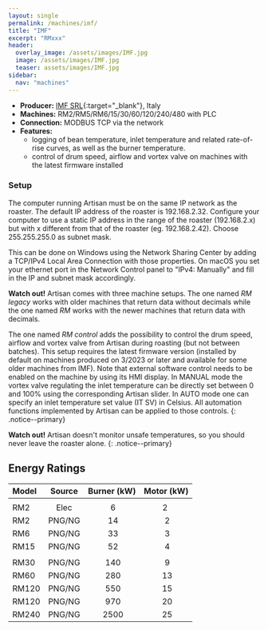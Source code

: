 ```yaml
---
layout: single
permalink: /machines/imf/
title: "IMF"
excerpt: "RMxxx"
header:
  overlay_image: /assets/images/IMF.jpg
  image: /assets/images/IMF.jpg
  teaser: assets/images/IMF.jpg
sidebar:
  nav: "machines"
---
```

* __Producer:__ [IMF SRL](http://www.imf-srl.com){:target="_blank"}, Italy
* __Machines:__ RM2/RM5/RM6/15/30/60/120/240/480 with PLC
* __Connection:__ MODBUS TCP via the network
* __Features:__ 
   - logging of bean temperature, inlet temperature and related rate-of-rise curves, as well as the burner temperature. 
   - control of drum speed, airflow and vortex valve on machines with the latest firmware installed


### Setup

The computer running Artisan must be on the same IP network as the roaster. The default IP address of the roaster is 192.168.2.32. Configure your computer to use a static IP address in the range of the roaster (192.168.2.x) but with x different from that of the roaster (eg. 192.168.2.42). Choose 255.255.255.0 as subnet mask. 
 
This can be done on Windows using the Network Sharing Center by adding a TCP/IPv4 Local Area Connection with those properties. On macOS you set your ethernet port in the Network Control panel to "IPv4: Manually" and fill in the IP and subnet mask accordingly.

**Watch out!** Artisan comes with three machine setups. The one named _RM legacy_ works with older machines that return data without decimals while the one named _RM_ works with the newer machines that return data with decimals. 

The one named _RM control_ adds the possibility to control the drum speed, airflow and vortex valve from Artisan during roasting (but not between batches). This setup requires the latest firmware version (installed by default on machines produced on 3/2023 or later and available for some older machines from IMF). Note that external software control needs to be enabled on the machine by using its HMI display. In MANUAL mode the vortex valve regulating the inlet temperature can be directly set between 0 and 100% using the corresponding Artisan slider. In AUTO mode one can specify an inlet temperature set value (IT SV) in Celsius. All automation functions implemented by Artisan can be applied to those controls.
{: .notice--primary}


**Watch out!** Artisan doesn't monitor unsafe temperatures, so you should never leave the roaster alone.
{: .notice--primary}


<a name="EnergyRatings"></a>
## Energy Ratings

|Model|Source|Burner (kW)|Motor (kW)|
|:-----|:-----:|:-----:|:-----:|
|||
| RM2 | Elec | 6 | 2 |
| RM2 | PNG/NG | 14 | 2 |
| RM6 | PNG/NG | 33 | 3 |
| RM15 | PNG/NG | 52 | 4 |
|||
| RM30 | PNG/NG | 140 | 9 |
| RM60 | PNG/NG | 280 | 13 |
| RM120 | PNG/NG | 550 | 15 |
| RM120 | PNG/NG | 970 | 20 |
| RM240 | PNG/NG | 2500 | 25 |
